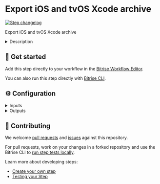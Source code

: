# Export iOS and tvOS Xcode archive

[![Step changelog](https://shields.io/github/v/release/bitrise-steplib/steps-export-xcarchive?include_prereleases&label=changelog&color=blueviolet)](https://github.com/bitrise-steplib/steps-export-xcarchive/releases)

Export iOS and tvOS Xcode archive

<details>
<summary>Description</summary>

Export iOS and tvOS Xcode archive.

Exports .ipa from iOS and tvOS .xcarchive.
</details>

## 🧩 Get started

Add this step directly to your workflow in the [Bitrise Workflow Editor](https://devcenter.bitrise.io/steps-and-workflows/steps-and-workflows-index/).

You can also run this step directly with [Bitrise CLI](https://github.com/bitrise-io/bitrise).

## ⚙️ Configuration

<details>
<summary>Inputs</summary>

| Key | Description | Flags | Default |
| --- | --- | --- | --- |
| `archive_path` | Path to the iOS or tvOS archive (.xcarchive) which should be exported. | required | `$BITRISE_XCARCHIVE_PATH` |
| `export_method` | `auto-detect` option is **DEPRECATED** - use direct export methods!  Describes how Xcode should export the archive.     If you select `auto-detect`, the step will figure out the proper export method   based on the provisioning profile embedded into the generated xcode archive. | required | `auto-detect` |
| `upload_bitcode` | __Export option:__    For __App Store__ exports, should the package include bitcode? | required | `yes` |
| `compile_bitcode` | __Export option:__    For __non-App Store__ exports, should Xcode re-compile the app from bitcode? | required | `yes` |
| `team_id` | __Export option:__    The Developer Portal team to use for this export.  Format example:  - `1MZX23ABCD4` |  |  |
| `product` | Describes which product to export.    Possible options are App or App Clip. | required | `app` |
| `custom_export_options_plist_content` | Specifies a custom export options plist content that configures archive exporting. If empty, step generates these options based on the embedded provisioning profile, with default values.  Auto generated export options available for export methods:  - app-store - ad-hoc - enterprise - development  If step doesn't find export method based on provisioning profile, development will be use.  Call `xcodebuild -help` for available export options. |  |  |
| `verbose_log` | Enable verbose logging? | required | `yes` |
</details>

<details>
<summary>Outputs</summary>

| Environment Variable | Description |
| --- | --- |
| `BITRISE_IPA_PATH` |  |
| `BITRISE_DSYM_PATH` | Step will collect every dsym (app dsym and framwork dsyms) in a directory, zip it and export the zipped directory path. |
| `BITRISE_IDEDISTRIBUTION_LOGS_PATH` |  |
</details>

## 🙋 Contributing

We welcome [pull requests](https://github.com/bitrise-steplib/steps-export-xcarchive/pulls) and [issues](https://github.com/bitrise-steplib/steps-export-xcarchive/issues) against this repository.

For pull requests, work on your changes in a forked repository and use the Bitrise CLI to [run step tests locally](https://devcenter.bitrise.io/bitrise-cli/run-your-first-build/).

Learn more about developing steps:

- [Create your own step](https://devcenter.bitrise.io/contributors/create-your-own-step/)
- [Testing your Step](https://devcenter.bitrise.io/contributors/testing-and-versioning-your-steps/)
